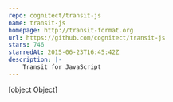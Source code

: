 ```yaml
---
repo: cognitect/transit-js
name: transit-js
homepage: http://transit-format.org
url: https://github.com/cognitect/transit-js
stars: 746
starredAt: 2015-06-23T16:45:42Z
description: |-
    Transit for JavaScript
---
```


[object Object]
